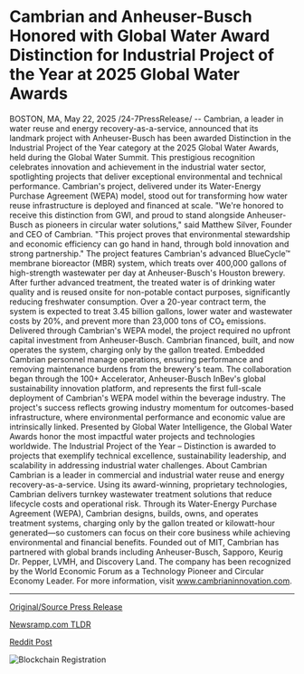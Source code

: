 # Cambrian and Anheuser-Busch Honored with Global Water Award Distinction for Industrial Project of the Year at 2025 Global Water Awards

BOSTON, MA, May 22, 2025 /24-7PressRelease/ -- Cambrian, a leader in water reuse and energy recovery-as-a-service, announced that its landmark project with Anheuser-Busch has been awarded Distinction in the Industrial Project of the Year category at the 2025 Global Water Awards, held during the Global Water Summit.  This prestigious recognition celebrates innovation and achievement in the industrial water sector, spotlighting projects that deliver exceptional environmental and technical performance. Cambrian's project, delivered under its Water-Energy Purchase Agreement (WEPA) model, stood out for transforming how water reuse infrastructure is deployed and financed at scale.  "We're honored to receive this distinction from GWI, and proud to stand alongside Anheuser-Busch as pioneers in circular water solutions," said Matthew Silver, Founder and CEO of Cambrian. "This project proves that environmental stewardship and economic efficiency can go hand in hand, through bold innovation and strong partnership."  The project features Cambrian's advanced BlueCycle™ membrane bioreactor (MBR) system, which treats over 400,000 gallons of high-strength wastewater per day at Anheuser-Busch's Houston brewery. After further advanced treatment, the treated water is of drinking water quality and is reused onsite for non-potable contact purposes, significantly reducing freshwater consumption. Over a 20-year contract term, the system is expected to treat 3.45 billion gallons, lower water and wastewater costs by 20%, and prevent more than 23,000 tons of CO₂ emissions.  Delivered through Cambrian's WEPA model, the project required no upfront capital investment from Anheuser-Busch. Cambrian financed, built, and now operates the system, charging only by the gallon treated. Embedded Cambrian personnel manage operations, ensuring performance and removing maintenance burdens from the brewery's team.  The collaboration began through the 100+ Accelerator, Anheuser-Busch InBev's global sustainability innovation platform, and represents the first full-scale deployment of Cambrian's WEPA model within the beverage industry. The project's success reflects growing industry momentum for outcomes-based infrastructure, where environmental performance and economic value are intrinsically linked.  Presented by Global Water Intelligence, the Global Water Awards honor the most impactful water projects and technologies worldwide. The Industrial Project of the Year – Distinction is awarded to projects that exemplify technical excellence, sustainability leadership, and scalability in addressing industrial water challenges.  About Cambrian Cambrian is a leader in commercial and industrial water reuse and energy recovery-as-a-service. Using its award-winning, proprietary technologies, Cambrian delivers turnkey wastewater treatment solutions that reduce lifecycle costs and operational risk. Through its Water-Energy Purchase Agreement (WEPA), Cambrian designs, builds, owns, and operates treatment systems, charging only by the gallon treated or kilowatt-hour generated—so customers can focus on their core business while achieving environmental and financial benefits. Founded out of MIT, Cambrian has partnered with global brands including Anheuser-Busch, Sapporo, Keurig Dr. Pepper, LVMH, and Discovery Land. The company has been recognized by the World Economic Forum as a Technology Pioneer and Circular Economy Leader. For more information, visit www.cambrianinnovation.com. 

---

[Original/Source Press Release](https://www.24-7pressrelease.com/press-release/523069/cambrian-and-anheuser-busch-honored-with-global-water-award-distinction-for-industrial-project-of-the-year-at-2025-global-water-awards)
                    

[Newsramp.com TLDR](https://newsramp.com/curated-news/cambrian-s-water-reuse-project-with-anheuser-busch-earns-global-recognition/15d681e0c0377d6ebf6a0221e4aeca65) 

 



[Reddit Post](https://www.reddit.com/r/Energy_Climate_News/comments/1kt22mo/cambrians_water_reuse_project_with_anheuserbusch/) 



![Blockchain Registration](https://cdn.newsramp.app/24-7PressRelease/qrcode/255/22/lambAIGK.webp)